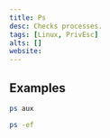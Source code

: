 ```yaml
---
title: Ps
desc: Checks processes.
tags: [Linux, PrivEsc]
alts: []
website:
---
```


## Examples

```sh
ps aux

ps -ef
```